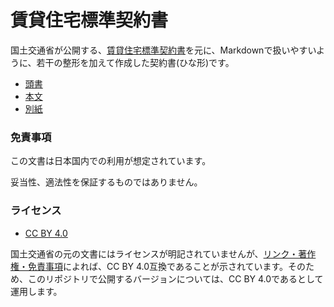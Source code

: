 # 賃貸住宅標準契約書
国土交通省が公開する、[賃貸住宅標準契約書](http://www.mlit.go.jp/jutakukentiku/house/jutakukentiku_house_tk3_000019.html)を元に、Markdownで扱いやすいように、若干の整形を加えて作成した契約書(ひな形)です。

- [頭書](atamagaki.md)
- [本文](honbun.md)
- [別紙](besshi.md)

### 免責事項
この文書は日本国内での利用が想定されています。

妥当性、適法性を保証するものではありません。

### ライセンス
- [CC BY 4.0](https://creativecommons.org/licenses/by/4.0/legalcode.ja)

国土交通省の元の文書にはライセンスが明記されていませんが、[リンク・著作権・免責事項](http://www.mlit.go.jp/link.html)によれば、CC BY 4.0互換であることが示されています。そのため、このリポジトリで公開するバージョンについては、CC BY 4.0であるとして運用します。
